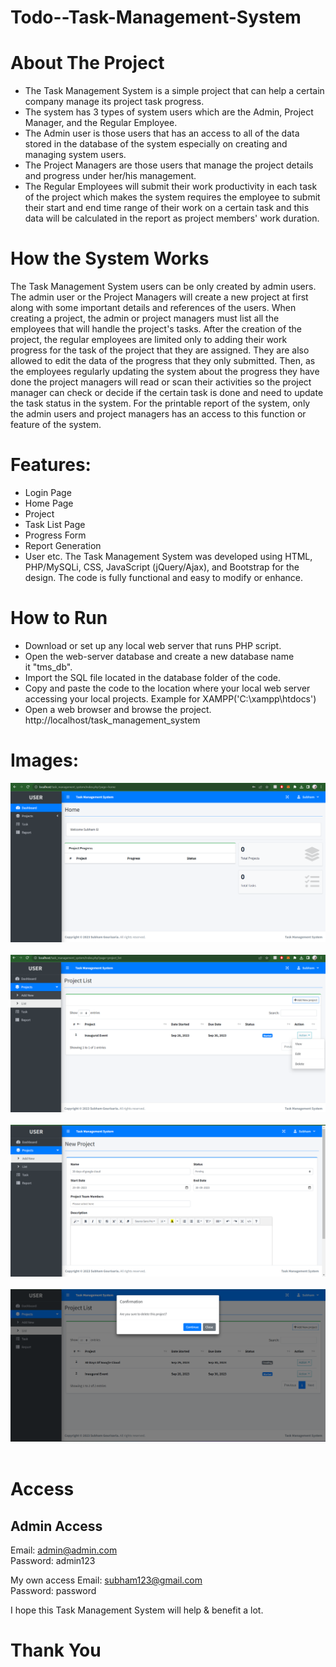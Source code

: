 # Todo--Task-Management-System

# About The Project
* The Task Management System is a simple project that can help a certain company manage its project task progress.
* The system has 3 types of system users which are the Admin, Project Manager, and the Regular Employee.
* The Admin user is those users that has an access to all of the data stored in the database of the system especially on creating and managing system users.
* The Project Managers are those users that manage the project details and progress under her/his management.
* The Regular Employees will submit their work productivity in each task of the project which makes the system requires the employee to submit their start and end time range of their work on a certain task and this data will be calculated in the report as project members' work duration.


# How the System Works
The Task Management System users can be only created by admin users. The admin user or the Project Managers will create a new project at first along with some important details and references of the users. When creating a project, the admin or project managers must list all the employees that will handle the project's tasks. After the creation of the project, the regular employees are limited only to adding their work progress for the task of the project that they are assigned. They are also allowed to edit the data of the progress that they only submitted. Then, as the employees regularly updating the system about the progress they have done the project managers will read or scan their activities so the project manager can check or decide if the certain task is done and need to update the task status in the system. For the printable report of the system, only the admin users and project managers has an access to this function or feature of the system.

# Features:
* Login Page
* Home Page
* Project 
* Task List Page
* Progress Form
* Report Generation
* User etc.
The Task Management System was developed using HTML, PHP/MySQLi, CSS, JavaScript (jQuery/Ajax), and Bootstrap for the design. The code is fully functional and easy to modify or enhance. 

# How to Run
* Download or set up any local web server that runs PHP script.
* Open the web-server database and create a new database name it "tms_db".
* Import the SQL file located in the database folder of the code.
* Copy and paste the code to the location where your local web server accessing your local projects. Example for XAMPP('C:\xampp\htdocs')
* Open a web browser and browse the project. http://localhost/task_management_system

# Images: <br>
<div align="center">
  <img alt="ss1" src="./assets/ss1.png" /> <br><br>
   <img alt="ss1" src="./assets/ss2.png" /><br><br>
   <img alt="ss1" src="./assets/ss3.png" /><br><br>
   <img alt="ss1" src="./assets/ss4.png" /><br><br>
</div>


# Access 
## Admin Access
Email: admin@admin.com <br>
Password: admin123

My own access
Email: subham123@gmail.com  <br>
Password: password

I hope this Task Management System will help & benefit a lot.

# Thank You
